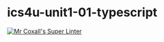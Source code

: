 # ics4u-unit1-01-typescript
[![Mr Coxall's Super Linter](https://github.com/Yiyun-Qin/ics4u-unit1-01-typescript/workflows/Mr%20Coxall's%20Super%20Linter/badge.svg)](https://github.com/Yiyun-Qin/ics4u-unit1-01-typescript/actions/)
